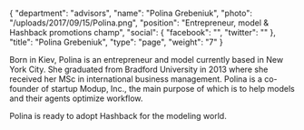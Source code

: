 {
  "department": "advisors",
  "name": "Polina Grebeniuk",
  "photo": "/uploads/2017/09/15/Polina.png",
  "position": "Entrepreneur, model & Hashback promotions champ",
  "social": {
    "facebook": "",
    "twitter": ""
  },
  "title": "Polina Grebeniuk",
  "type": "page",
  "weight": "7"
}


Born in Kiev, Polina is an entrepreneur and model currently based in New York City.  She graduated from Bradford University in 2013 where she received her MSc in international business management. Polina is a co-founder of startup Modup, Inc., the main purpose of which is to help models and their agents optimize workflow.

Polina is ready to adopt Hashback for the modeling world.
